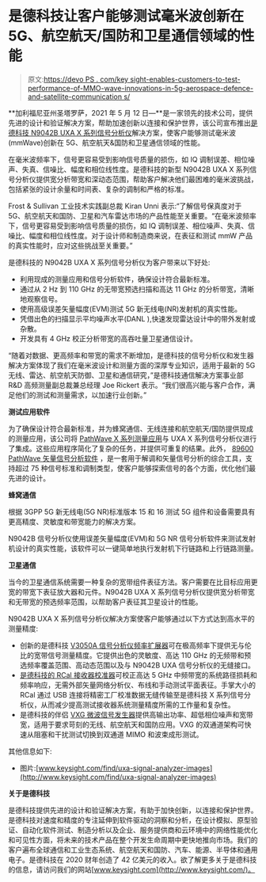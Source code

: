 # 是德科技让客户能够测试毫米波创新在 5G、航空航天/国防和卫星通信领域的性能

> 原文:[https://devo PS . com/key sight-enables-customers-to-test-performance-of-MMO-wave-innovations-in-5g-aerospace-defence-and-satellite-communication s/](https://devops.com/keysight-enables-customers-to-test-performance-of-millimeter-wave-innovations-in-5g-aerospace-defense-and-satellite-communications/)

**加利福尼亚州圣塔罗萨，2021 年 5 月 12 日—**是一家领先的技术公司，提供先进的设计和验证解决方案，帮助加速创新以连接和保护世界，该公司宣布推出[是德科技 N9042B UXA X 系列信号分析仪](https://www.keysight.com/us/en/cmp/2021/n9042b-uxa-x-series-signal-analyzer.html)解决方案，使客户能够测试毫米波(mmWave)创新在 5G、航空航天&国防和卫星通信领域的性能。

在毫米波频率下，信号更容易受到影响信号质量的损伤，如 IQ 调制误差、相位噪声、失真、信噪比、幅度和相位线性度。是德科技的新型 N9042B UXA X 系列信号分析仪提供宽分析带宽和深动态范围，帮助客户解决他们最困难的毫米波挑战，包括紧张的设计余量和时间表、复杂的调制和严格的标准。

Frost & Sullivan 工业技术实践副总裁 Kiran Unni 表示:“了解信号保真度对于 5G、航空航天和国防、卫星和汽车雷达市场的产品性能至关重要。“在毫米波频率下，信号更容易受到影响信号质量的损伤，如 IQ 调制误差、相位噪声、失真、信噪比、幅度和相位线性度。对于设计师和制造商来说，在表征和测试 mmW 产品的真实性能时，应对这些挑战至关重要。”

是德科技的 N9042B UXA X 系列信号分析仪为客户带来以下好处:

*   利用现成的测量应用和信号分析软件，确保设计符合最新标准。
*   通过从 2 Hz 到 110 GHz 的无带宽预选扫描和高达 11 GHz 的分析带宽，清晰地观察信号。
*   使用高级误差矢量幅度(EVM)测试 5G 新无线电(NR)发射机的真实性能。
*   凭借出色的扫描显示平均噪声水平(DANL ),快速发现雷达设计中的带外发射或杂散。
*   开发具有 4 GHz 校正分析带宽的高吞吐量卫星通信设计。

“随着对数据、更高频率和带宽的需求不断增加，是德科技的信号分析仪和发生器解决方案体现了我们在毫米波设计和测量方面的深厚专业知识，适用于最新的 5G 无线、雷达、航空航天防御、卫星和通信研究，”是德科技通信解决方案事业部 R&D 高频测量副总裁兼总经理 Joe Rickert 表示。“我们很高兴能与客户合作，满足他们的测试和测量需求，以加速行业创新。”

**测试应用软件**

为了确保设计符合最新标准，并为蜂窝通信、无线连接和航空航天/国防提供现成的测量应用，该公司将 [PathWave X 系列测量应用](https://www.keysight.com/us/en/software/application-sw/x-series-measurement-applications.html)与 UXA X 系列信号分析仪进行了集成。这些应用程序简化了复杂的任务，并提供可重复的结果。此外， [89600 PathWave 矢量信号分析软件](https://www.keysight.com/us/en/software/application-sw/89600-vsa-software.html?utm_source=CAT&utm_medium=PR&utm_campaign=110&cmpid=CAT-100137) ，是一套用于解调和矢量信号分析的综合工具，支持超过 75 种信号标准和调制类型，使客户能够探索信号的各个方面，优化他们最先进的设计。

**蜂窝通信**

根据 3GPP 5G 新无线电(5G NR)标准版本 15 和 16 测试 5G 组件和设备需要具有更高精度、灵敏度和带宽能力的解决方案。

N9042B 信号分析仪使用误差矢量幅度(EVM)和 5G NR 信号分析软件来测试发射机设计的真实性能，该软件可以一键简单地执行发射机下行链路和上行链路测量。

**卫星通信**

当今的卫星通信系统需要一种复杂的宽带组件表征方法。客户需要在比目标应用更宽的带宽下表征放大器和元件。N9042B UXA X 系列信号分析仪提供宽分析带宽和无带宽的预选频率范围，以帮助客户表征其卫星设计的性能。

N9042B UXA X 系列信号分析仪解决方案使客户能够通过以下方式达到高水平的测量精度:

*   创新的是德科技 [V3050A 信号分析仪频率扩展器](https://www.keysight.com/us/en/product/V3050A/frequency-extender-50-ghz-to-67-90-110ghz.html)可在极高频率下提供无与伦比的宽带信号测量精度。它提供出色的灵敏度、高达 110 GHz 的无频带和预选频率覆盖范围、高动态范围以及与 N9042B UXA 信号分析仪的无缝接口。
*   [是德科技的 RCal 接收器校准器](https://www.keysight.com/us/en/cmp/2020/signal-analyzer-calibration--made-easy.html)可校正高达 5 GHz 中频带宽的系统路径损耗和频率响应，无需外部矢量网络分析仪、布线和手动测试平面表征。手掌大小的 RCal 通过 USB 连接将精密工厂校准数据无缝传输至是德科技 X 系列信号分析仪，从而减少提高测试接收器系统测量精度所需的工作量和复杂性。
*   是德科技的伴侣 [VXG 微波信号发生器](https://www.keysight.com/en/pcx-2979326/microwave-signal-generators-vxg?cc=US&lc=eng)提供高输出功率、超低相位噪声和宽带宽，适用于要求苛刻的无线、航空航天和国防应用。VXG 的双通道架构可快速从阻塞和干扰测试切换到双通道 MIMO 和波束成形测试。

其他信息如下:

*   图片:[www.keysight.com/find/uxa-signal-analyzer-images](http://www.keysight.com/find/uxa-signal-analyzer-images)

**关于是德科技**

是德科技提供先进的设计和验证解决方案，有助于加快创新，以连接和保护世界。是德科技对速度和精度的专注延伸到软件驱动的洞察和分析，在设计模拟、原型验证、自动化软件测试、制造分析以及企业、服务提供商和云环境中的网络性能优化和可见性方面，将未来的技术产品在整个开发生命周期中更快地推向市场。我们的客户遍布全球通信和工业生态系统、航空航天和国防、汽车、能源、半导体和通用电子。是德科技在 2020 财年创造了 42 亿美元的收入。欲了解更多关于是德科技的信息，请访问我们的网站[www.keysight.com](http://www.keysight.com/)。